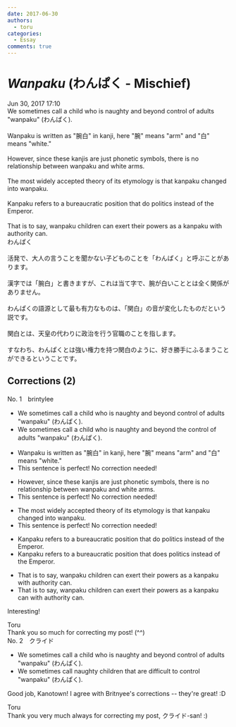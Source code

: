 ```yaml
---
date: 2017-06-30
authors:
  - toru
categories:
  - Essay
comments: true
---
```


# <strong><em>Wanpaku</strong></em> (わんぱく - Mischief)
<div class="date">Jun 30, 2017 17:10</div>
<div id="post"><div id="body_show_ori">
We sometimes call a child who is naughty and beyond control of adults "wanpaku" (わんぱく).<br/><br/>Wanpaku is written as "腕白" in kanji, here "腕" means "arm" and "白" means "white."<br/><br/>However, since these kanjis are just phonetic symbols, there is no relationship between wanpaku and white arms.<br/><br/>The most widely accepted theory of its etymology is that kanpaku changed into wanpaku.<br/><br/>Kanpaku refers to a bureaucratic position that do politics instead of the Emperor.<br/><br/>That is to say, wanpaku children can exert their powers as a kanpaku with authority can.
</div></div>

<!-- more -->

<div id="post_ja"><div id="body_show_mo">
わんぱく<br/><br/>活発で、大人の言うことを聞かない子どものことを「わんぱく」と呼ぶことがあります。<br/><br/>漢字では「腕白」と書きますが、これは当て字で、腕が白いこととは全く関係がありません。<br/><br/>わんぱくの語源として最も有力なものは、「関白」の音が変化したものだという説です。<br/><br/>関白とは、天皇の代わりに政治を行う官職のことを指します。<br/><br/>すなわち、わんぱくとは強い権力を持つ関白のように、好き勝手にふるまうことができるということです。
</div></div>

## Corrections (2)
<div id="block"><div class="first_name"> No. 1　<span class="just_name">brintylee</span></div><div id="block2">
<ul class="correction_field">
<li class="incorrect">We sometimes call a child who is naughty and beyond control of adults "wanpaku" (わんぱく).</li>
<li class="corrected correct">
We sometimes call a child who is naughty and beyond<span class="f_red"> the </span>control of adults "wanpaku" (わんぱく).
</li>
</ul>
<ul class="correction_field">
<li class="incorrect">Wanpaku is written as "腕白" in kanji, here "腕" means "arm" and "白" means "white."</li>
<li class="corrected perfect">This sentence is perfect! No correction needed!</li>
</ul>
<ul class="correction_field">
<li class="incorrect">However, since these kanjis are just phonetic symbols, there is no relationship between wanpaku and white arms.</li>
<li class="corrected perfect">This sentence is perfect! No correction needed!</li>
</ul>
<ul class="correction_field">
<li class="incorrect">The most widely accepted theory of its etymology is that kanpaku changed into wanpaku.</li>
<li class="corrected perfect">This sentence is perfect! No correction needed!</li>
</ul>
<ul class="correction_field">
<li class="incorrect">Kanpaku refers to a bureaucratic position that do politics instead of the Emperor.</li>
<li class="corrected correct">
Kanpaku refers to a bureaucratic position that<span class="f_red"> does</span> politics instead of the Emperor.
</li>
</ul>
<ul class="correction_field">
<li class="incorrect">That is to say, wanpaku children can exert their powers as a kanpaku with authority can.</li>
<li class="corrected correct">
That is to say, wanpaku children can exert their powers as a kanpaku <span class="f_red">can</span> with authority <span class="f_gray"><span class="sline">can</span></span>.
</li>
</ul>
<p class="comment_small">
 Interesting!
</p>

</div><div class="name"><span class="just_name">Toru</span><br>
Thank you so much for correcting my post! (^^)
</div>
</div>
<div id="block"><div class="first_name"> No. 2　<span class="just_name">クライド</span></div><div id="block2">
<ul class="correction_field">
<li class="incorrect">We sometimes call a child who is naughty and beyond control of adults "wanpaku" (わんぱく).</li>
<li class="corrected correct">
We sometimes call<span class="f_red"> naughty children</span> <span class="f_blue">that are difficult to control</span> "wanpaku" (わんぱく).
</li>
</ul>
<p class="comment_small">
 Good job, Kanotown! I agree with Britnyee's corrections -- they're great! :D
</p>

</div><div class="name"><span class="just_name">Toru</span><br>
Thank you very much always for correcting my post, クライド-san! :)
</div>
</div>
